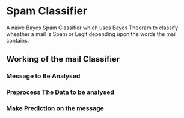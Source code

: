 # Spam Classifier
A naive Bayes Spam Classifier which uses Bayes Theoram to classify wheather a mail is Spam or Legit depending upon the words the mail contains.

## Working of the mail Classifier

### Message to Be Analysed

### Preprocess The Data to be analysed

### Make Prediction on the message